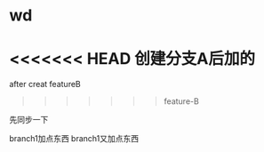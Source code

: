 # wd
<<<<<<< HEAD
创建分支A后加的
=======
after creat featureB
>>>>>>> feature-B

先同步一下

branch1加点东西
branch1又加点东西